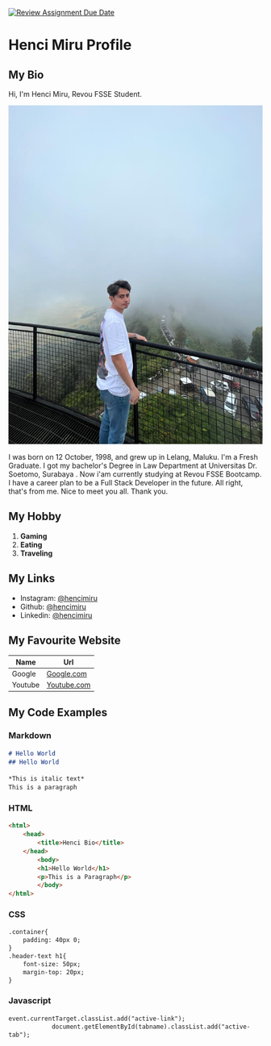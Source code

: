 [![Review Assignment Due Date](https://classroom.github.com/assets/deadline-readme-button-24ddc0f5d75046c5622901739e7c5dd533143b0c8e959d652212380cedb1ea36.svg)](https://classroom.github.com/a/bwEfZG3u)
# Henci Miru Profile

## My Bio

Hi, I'm Henci Miru, Revou FSSE Student.



![Henci Photo](phone-background.jpeg)

I was born on 12 October, 1998, and grew up in Lelang, Maluku. I'm a Fresh Graduate. I got my bachelor's Degree in Law Department at Universitas Dr. Soetomo, Surabaya . Now i'am currently studying at Revou FSSE Bootcamp. I have a career plan to be a Full Stack Developer in the future. All right, that's from me. Nice to meet you all. Thank you.

## My Hobby
1. __Gaming__
2. __Eating__
3. **Traveling**
## My Links

- Instagram: [@hencimiru](https://instagram.com/hencimiru)
- Github:  [@hencimiru](https://github.com/Hencimiru)
- Linkedin: [@hencimiru](https://www.linkedin.com/in/hencimiru/)

## My Favourite Website
| Name     | Url                                 |
| -------- | ----------------------------------  |
| Google   | [Google.com](https://google.com/)   |
| Youtube  | [Youtube.com](https://youtube.com/) |

## My Code Examples

### Markdown
```markdown
# Hello World
## Hello World

*This is italic text*
This is a paragraph
```

### HTML
```Html
<html>
    <head>
        <title>Henci Bio</title>
    </head>
        <body>
        <h1>Hello World</h1>
        <p>This is a Paragraph</p>
        </body>
</html>
```

### CSS
```
.container{
    padding: 40px 0;
}
.header-text h1{
    font-size: 50px;
    margin-top: 20px;
}
```

### Javascript

```
event.currentTarget.classList.add("active-link");
            document.getElementById(tabname).classList.add("active-tab");
```
